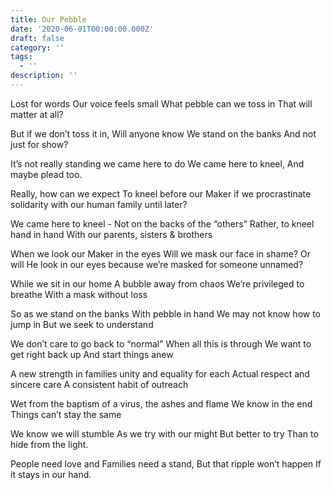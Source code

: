 ```yaml
---
title: Our Pebble
date: '2020-06-01T00:00:00.000Z'
draft: false
category: ''
tags:
  - ''
description: ''
---
```


Lost for words
Our voice feels small
What pebble can we toss in
That will matter at all?

But if we don’t toss it in,
Will anyone know
We stand on the banks
And not just for show?

It’s not really standing
we came here to do
We came here to kneel,
And maybe plead too.

Really, how can we expect
To kneel before our Maker
if we procrastinate solidarity
with our human family until later?

We came here to kneel -
Not on the backs of the “others”
Rather, to kneel hand in hand
With our parents, sisters & brothers

When we look our Maker in the eyes
Will we mask our face in shame?
Or will He look in our eyes because
we’re masked for someone unnamed?

While we sit in our home
A bubble away from chaos
We’re privileged to breathe
With a mask without loss

So as we stand on the banks
With pebble in hand
We may not know how to jump in
But we seek to understand

We don’t care to go back to “normal”
When all this is through
We want to get right back up
And start things anew

A new strength in families
unity and equality for each
Actual respect and sincere care
A consistent habit of outreach

Wet from the baptism of a virus,
the ashes and flame
We know in the end
Things can’t stay the same

We know we will stumble
As we try with our might
But better to try
Than to hide from the light.

People need love and
Families need a stand,
But that ripple won’t happen
If it stays in our hand.
